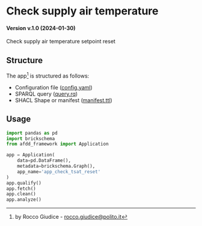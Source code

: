 [//]: # (AUTOMATICALLY GENERATED DO NOT MODIFY)

# Check supply air temperature

#### Version v.1.0 (2024-01-30)

Check supply air temperature setpoint reset

## Structure

The app[^1] is structured as follows:

- Configuration file ([config.yaml](config.yaml))
- SPARQL query ([query.rq](query.rq))
- SHACL Shape or manifest ([manifest.ttl](manifest.ttl))


## Usage

```python
import pandas as pd
import brickschema
from afdd_framework import Application

app = Application(
    data=pd.DataFrame(),
    metadata=brickschema.Graph(),
    app_name='app_check_tsat_reset'
)
app.qualify()
app.fetch()
app.clean()
app.analyze()
```

[^1]: by Rocco Giudice - rocco.giudice@polito.it 
